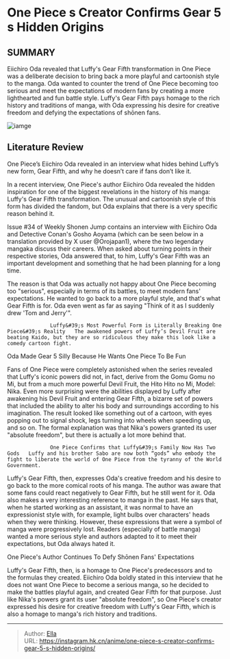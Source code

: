 # One Piece s Creator Confirms Gear 5 s Hidden Origins


## SUMMARY 



  Eiichiro Oda revealed that Luffy&#39;s Gear Fifth transformation in One Piece was a deliberate decision to bring back a more playful and cartoonish style to the manga.   Oda wanted to counter the trend of One Piece becoming too serious and meet the expectations of modern fans by creating a more lighthearted and fun battle style.   Luffy&#39;s Gear Fifth pays homage to the rich history and traditions of manga, with Oda expressing his desire for creative freedom and defying the expectations of shōnen fans.  

![iamge](https://static1.srcdn.com/wordpress/wp-content/uploads/2022/07/Luffy-in-Gear-5-and-in-color.jpg)

## Literature Review

One Piece’s Eiichiro Oda revealed in an interview what hides behind Luffy’s new form, Gear Fifth, and why he doesn’t care if fans don’t like it.




In a recent interview, One Piece&#39;s author Eiichiro Oda revealed the hidden inspiration for one of the biggest revelations in the history of his manga: Luffy&#39;s Gear Fifth transformation. The unusual and cartoonish style of this form has divided the fandom, but Oda explains that there is a very specific reason behind it.




Issue #34 of Weekly Shonen Jump contains an interview with Eiichiro Oda and Detective Conan&#39;s Gosho Aoyama (which can be seen below in a translation provided by X user @Orojapan1), where the two legendary mangaka discuss their careers. When asked about turning points in their respective stories, Oda answered that, to him, Luffy&#39;s Gear Fifth was an important development and something that he had been planning for a long time.


 

The reason is that Oda was actually not happy about One Piece becoming too &#34;serious&#34;, especially in terms of its battles, to meet modern fans&#39; expectations. He wanted to go back to a more playful style, and that&#39;s what Gear Fifth is for. Oda even went as far as saying &#34;Think of it as I suddenly drew &#39;Tom and Jerry&#39;&#34;.




                  Luffy&#39;s Most Powerful Form is Literally Breaking One Piece&#39;s Reality   The awakened powers of Luffy’s Devil Fruit are beating Kaido, but they are so ridiculous they make this look like a comedy cartoon fight.   


 Oda Made Gear 5 Silly Because He Wants One Piece To Be Fun 
          

Fans of One Piece were completely astonished when the series revealed that Luffy&#39;s iconic powers did not, in fact, derive from the Gomu Gomu no Mi, but from a much more powerful Devil Fruit, the Hito Hito no Mi, Model: Nika. Even more surprising were the abilities displayed by Luffy after awakening his Devil Fruit and entering Gear Fifth, a bizarre set of powers that included the ability to alter his body and surroundings according to his imagination. The result looked like something out of a cartoon, with eyes popping out to signal shock, legs turning into wheels when speeding up, and so on. The formal explanation was that Nika&#39;s powers granted its user &#34;absolute freedom&#34;, but there is actually a lot more behind that.




                  One Piece Confirms that Luffy&#39;s Family Now Has Two Gods   Luffy and his brother Sabo are now both “gods” who embody the fight to liberate the world of One Piece from the tyranny of the World Government.   

Luffy&#39;s Gear Fifth, then, expresses Oda&#39;s creative freedom and his desire to go back to the more comical roots of his manga. The author was aware that some fans could react negatively to Gear Fifth, but he still went for it. Oda also makes a very interesting reference to manga in the past. He says that, when he started working as an assistant, it was normal to have an expressionist style with, for example, light bulbs over characters&#39; heads when they were thinking. However, these expressions that were a symbol of manga were progressively lost. Readers (especially of battle manga) wanted a more serious style and authors adapted to it to meet their expectations, but Oda always hated it.



 One Piece&#39;s Author Continues To Defy Shōnen Fans&#39; Expectations 
         




Luffy&#39;s Gear Fifth, then, is a homage to One Piece&#39;s predecessors and to the formulas they created. Eiichiro Oda boldly stated in this interview that he does not want One Piece to become a serious manga, so he decided to make the battles playful again, and created Gear Fifth for that purpose. Just like Nika&#39;s powers grant its user &#34;absolute freedom&#34;, so One Piece&#39;s creator expressed his desire for creative freedom with Luffy&#39;s Gear Fifth, which is also a homage to manga&#39;s rich history and traditions.



---

> Author: [Ella](https://instagram.hk.cn/)  
> URL: https://instagram.hk.cn/anime/one-piece-s-creator-confirms-gear-5-s-hidden-origins/  

